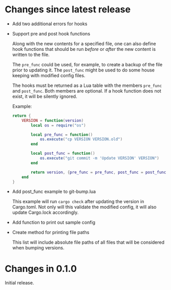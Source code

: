 # Changes since latest release

-   Add two additional errors for hooks

-   Support pre and post hook functions

    Along with the new contents for a specified file, one can also define
    hook functions that should be run *before* or *after* the new content is
    written to the file.

    The `pre_func` could be used, for example, to create a backup of the
    file prior to updating it. The `post_func` might be used to do some
    house keeping with modified config files.

    The hooks must be returned as a Lua table with the members `pre_func`
    and `post_func`. Both members are optional. If a hook function does not
    exist, it will be silently ignored.

    Example:

    ```lua
    return {
        VERSION = function(version)
            local os = require("os")

            local pre_func = function()
                os.execute("cp VERSION VERSION.old")
            end

            local post_func = function()
                os.execute("git commit -m 'Update VERSION' VERSION")
            end

            return version, {pre_func = pre_func, post_func = post_func}
        end
    }
    ```

-   Add post_func example to git-bump.lua

    This example will run `cargo check` after updating the version in
    Cargo.toml. Not only will this validate the modified config, it will
    also update Cargo.lock accordingly.

-   Add function to print out sample config

-   Create method for printing file paths

    This list will include absolute file paths of all files that will be
    considered when bumping versions.

# Changes in 0.1.0

Initial release.
